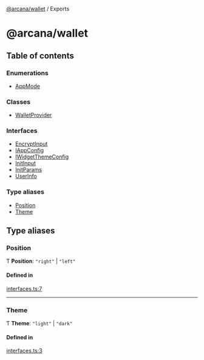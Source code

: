 [@arcana/wallet](README.md) / Exports

# @arcana/wallet

## Table of contents

### Enumerations

- [AppMode](enums/AppMode.md)

### Classes

- [WalletProvider](classes/WalletProvider.md)

### Interfaces

- [EncryptInput](interfaces/EncryptInput.md)
- [IAppConfig](interfaces/IAppConfig.md)
- [IWidgetThemeConfig](interfaces/IWidgetThemeConfig.md)
- [InitInput](interfaces/InitInput.md)
- [InitParams](interfaces/InitParams.md)
- [UserInfo](interfaces/UserInfo.md)

### Type aliases

- [Position](modules.md#position)
- [Theme](modules.md#theme)

## Type aliases

### Position

Ƭ **Position**: `"right"` \| `"left"`

#### Defined in

[interfaces.ts:7](https://github.com/arcana-network/wallet/blob/a7c20fa/src/interfaces.ts#L7)

---

### Theme

Ƭ **Theme**: `"light"` \| `"dark"`

#### Defined in

[interfaces.ts:3](https://github.com/arcana-network/wallet/blob/a7c20fa/src/interfaces.ts#L3)
